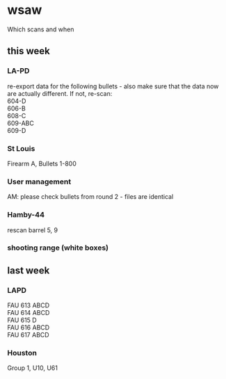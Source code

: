 # wsaw
Which scans and when 

## this week

### LA-PD

re-export data for the following bullets - also make sure that the data now are actually different. If not, re-scan: <br>
604-D <br>
606-B <br>
608-C <br>
609-ABC <br>
609-D <br>

### St Louis

Firearm A, Bullets 1-800

### User management

AM: please check bullets from round 2 - files are identical

### Hamby-44

rescan barrel 5, 9


### shooting range (white boxes)

## last week

### LAPD

FAU 613 ABCD <br>
FAU 614 ABCD <br>
FAU 615 D <br>
FAU 616 ABCD <br>
FAU 617 ABCD <br>

### Houston

Group 1, U10, U61
